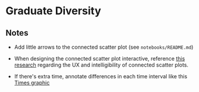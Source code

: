 # Graduate Diversity

## Notes

* Add little arrows to the connected scatter plot (see `notebooks/README.md`)

* When designing the connected scatter plot interactive, reference [this research](http://steveharoz.com/research/connected_scatterplot/) regarding the UX and intelligibility of connected scatter plots.

* If there's extra time, annotate differences in each time interval like this [Times graphic](http://4.bp.blogspot.com/-hKr9ETXwdj4/UFjJWm7daEI/AAAAAAAAAxI/O5EMLZTu5Zw/s1600/02metrics-popup-v3.jpg)
